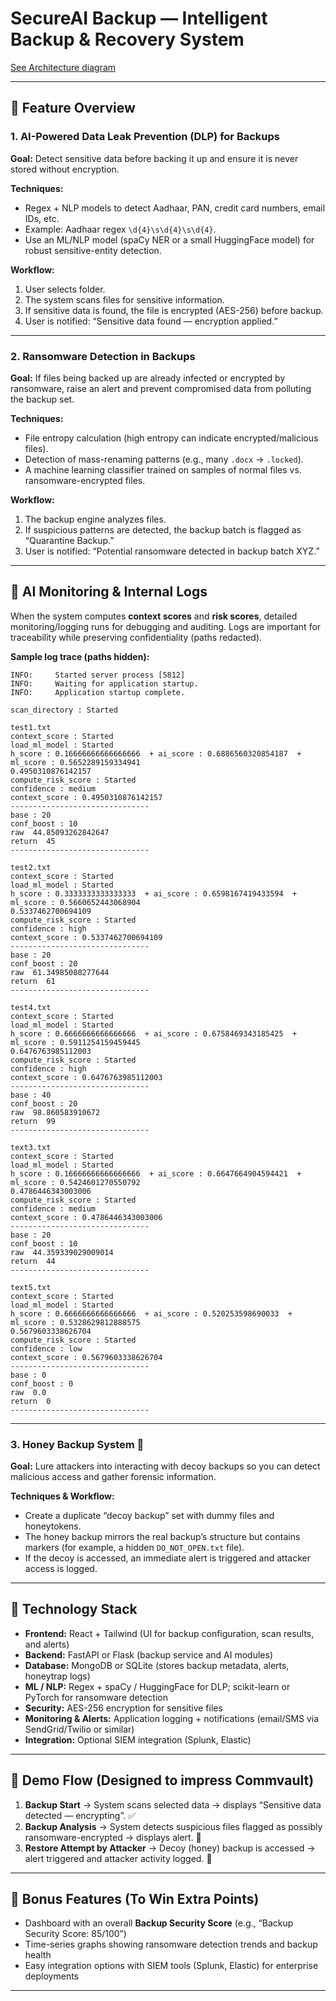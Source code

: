 # SecureAI Backup — Intelligent Backup & Recovery System

[See Architecture diagram](https://drive.google.com/file/d/190P-AZAjZDAZOysfTAjr6varqcfhyqxR/view?usp=sharing)

---

## 🔹 Feature Overview

### 1. **AI-Powered Data Leak Prevention (DLP) for Backups**

**Goal:** Detect sensitive data before backing it up and ensure it is never stored without encryption.

**Techniques:**

* Regex + NLP models to detect Aadhaar, PAN, credit card numbers, email IDs, etc.
* Example: Aadhaar regex `\d{4}\s\d{4}\s\d{4}`.
* Use an ML/NLP model (spaCy NER or a small HuggingFace model) for robust sensitive-entity detection.

**Workflow:**

1. User selects folder.
2. The system scans files for sensitive information.
3. If sensitive data is found, the file is encrypted (AES-256) before backup.
4. User is notified: “Sensitive data found — encryption applied.”

---

### 2. **Ransomware Detection in Backups**

**Goal:** If files being backed up are already infected or encrypted by ransomware, raise an alert and prevent compromised data from polluting the backup set.

**Techniques:**

* File entropy calculation (high entropy can indicate encrypted/malicious files).
* Detection of mass-renaming patterns (e.g., many `.docx` → `.locked`).
* A machine learning classifier trained on samples of normal files vs. ransomware-encrypted files.

**Workflow:**

1. The backup engine analyzes files.
2. If suspicious patterns are detected, the backup batch is flagged as “Quarantine Backup.”
3. User is notified: “Potential ransomware detected in backup batch XYZ.”

---

## 🔹 AI Monitoring & Internal Logs

When the system computes **context scores** and **risk scores**, detailed monitoring/logging runs for debugging and auditing. Logs are important for traceability while preserving confidentiality (paths redacted).

**Sample log trace (paths hidden):**

```
INFO:     Started server process [5812]
INFO:     Waiting for application startup.
INFO:     Application startup complete.

scan_directory : Started

test1.txt
context_score : Started
load_ml_model : Started
h_score : 0.16666666666666666  + ai_score : 0.6886560320854187  + ml_score : 0.5652289159334941
0.4950310876142157
compute_risk_score : Started
confidence : medium
context_score : 0.4950310876142157
-------------------------------
base : 20
conf_boost : 10
raw  44.85093262842647
return  45
-------------------------------

test2.txt
context_score : Started
load_ml_model : Started
h_score : 0.3333333333333333  + ai_score : 0.6598167419433594  + ml_score : 0.5660652443068904
0.5337462700694109
compute_risk_score : Started
confidence : high
context_score : 0.5337462700694109
-------------------------------
base : 20
conf_boost : 20
raw  61.34985080277644
return  61
-------------------------------

test4.txt
context_score : Started
load_ml_model : Started
h_score : 0.6666666666666666  + ai_score : 0.6758469343185425  + ml_score : 0.5911254159459445
0.6476763985112003
compute_risk_score : Started
confidence : high
context_score : 0.6476763985112003
-------------------------------
base : 40
conf_boost : 20
raw  98.860583910672
return  99
-------------------------------

text3.txt
context_score : Started
load_ml_model : Started
h_score : 0.16666666666666666  + ai_score : 0.6647664904594421  + ml_score : 0.5424601270550792
0.4786446343003006
compute_risk_score : Started
confidence : medium
context_score : 0.4786446343003006
-------------------------------
base : 20
conf_boost : 10
raw  44.359339029009014
return  44
-------------------------------

text5.txt
context_score : Started
load_ml_model : Started
h_score : 0.6666666666666666  + ai_score : 0.520253598690033  + ml_score : 0.5328629812888575
0.5679603338626704
compute_risk_score : Started
confidence : low
context_score : 0.5679603338626704
-------------------------------
base : 0
conf_boost : 0
raw  0.0
return  0
-------------------------------
```

---

### 3. **Honey Backup System** 🐝

**Goal:** Lure attackers into interacting with decoy backups so you can detect malicious access and gather forensic information.

**Techniques & Workflow:**

* Create a duplicate “decoy backup” set with dummy files and honeytokens.
* The honey backup mirrors the real backup’s structure but contains markers (for example, a hidden `DO_NOT_OPEN.txt` file).
* If the decoy is accessed, an immediate alert is triggered and attacker access is logged.

---

## 🔹 Technology Stack

* **Frontend:** React + Tailwind (UI for backup configuration, scan results, and alerts)
* **Backend:** FastAPI or Flask (backup service and AI modules)
* **Database:** MongoDB or SQLite (stores backup metadata, alerts, honeytrap logs)
* **ML / NLP:** Regex + spaCy / HuggingFace for DLP; scikit-learn or PyTorch for ransomware detection
* **Security:** AES-256 encryption for sensitive files
* **Monitoring & Alerts:** Application logging + notifications (email/SMS via SendGrid/Twilio or similar)
* **Integration:** Optional SIEM integration (Splunk, Elastic)

---

## 🔹 Demo Flow (Designed to impress Commvault)

1. **Backup Start** → System scans selected data → displays “Sensitive data detected — encrypting”. ✅
2. **Backup Analysis** → System detects suspicious files flagged as possibly ransomware-encrypted → displays alert. 🚨
3. **Restore Attempt by Attacker** → Decoy (honey) backup is accessed → alert triggered and attacker activity logged. 🔔

---

## 🔹 Bonus Features (To Win Extra Points)

* Dashboard with an overall **Backup Security Score** (e.g., “Backup Security Score: 85/100”)
* Time-series graphs showing ransomware detection trends and backup health
* Easy integration options with SIEM tools (Splunk, Elastic) for enterprise deployments

---
